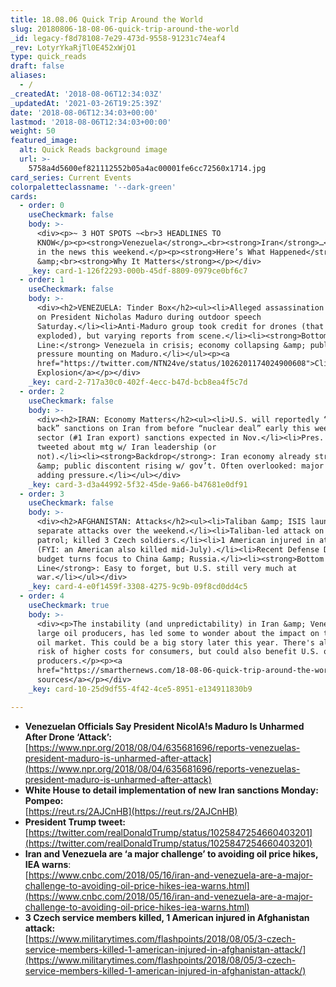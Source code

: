 ```yaml
---
title: 18.08.06 Quick Trip Around the World
slug: 20180806-18-08-06-quick-trip-around-the-world
_id: legacy-f8d78108-7e29-473d-9558-91231c74eaf4
_rev: LotyrYkaRjTl0E452xWjO1
type: quick_reads
draft: false
aliases:
  - /
_createdAt: '2018-08-06T12:34:03Z'
_updatedAt: '2021-03-26T19:25:39Z'
date: '2018-08-06T12:34:03+00:00'
lastmod: '2018-08-06T12:34:03+00:00'
weight: 50
featured_image:
  alt: Quick Reads background image
  url: >-
    5758a4d5600ef821112552b05a4ac00001fe6cc72560x1714.jpg
card_series: Current Events
colorpaletteclassname: '--dark-green'
cards:
  - order: 0
    useCheckmark: false
    body: >-
      <div><p>~ 3 HOT SPOTS ~<br>3 HEADLINES TO
      KNOW</p><p><strong>Venezuela</strong>…<br><strong>Iran</strong>…<br><strong>Afghanistan</strong>…<br>all
      in the news this weekend.</p><p><strong>Here’s What Happened</strong>
      &amp;<br><strong>Why It Matters</strong></p></div>
    _key: card-1-126f2293-000b-45df-8809-0979ce0bf6c7
  - order: 1
    useCheckmark: false
    body: >-
      <div><h2>VENEZUELA: Tinder Box</h2><ul><li>Alleged assassination attempt
      on President Nicholas Maduro during outdoor speech
      Saturday.</li><li>Anti-Maduro group took credit for drones (that
      exploded), but varying reports from scene.</li><li><strong>Bottom
      Line:</strong> Venezuela in crisis; economy collapsing &amp; public
      pressure mounting on Maduro.</li></ul><p><a
      href="https://twitter.com/NTN24ve/status/1026201174024900608">Click: Watch
      Explosion</a></p></div>
    _key: card-2-717a30c0-402f-4ecc-b47d-bcb8ea4f5c7d
  - order: 2
    useCheckmark: false
    body: >-
      <div><h2>IRAN: Economy Matters</h2><ul><li>U.S. will reportedly “snap
      back” sanctions on Iran from before “nuclear deal” early this week. Energy
      sector (#1 Iran export) sanctions expected in Nov.</li><li>Pres. Trump
      tweeted about mtg w/ Iran leadership (or
      not).</li><li><strong>Backdrop</strong>: Iran economy already struggling
      &amp; public discontent rising w/ gov’t. Often overlooked: major drought
      adding pressure.</li></ul></div>
    _key: card-3-d3a44992-5f32-45de-9a66-b47681e0df91
  - order: 3
    useCheckmark: false
    body: >-
      <div><h2>AFGHANISTAN: Attacks</h2><ul><li>Taliban &amp; ISIS launched
      separate attacks over the weekend.</li><li>Taliban-led attack on NATO foot
      patrol; killed 3 Czech soldiers.</li><li>1 American injured in attack
      (FYI: an American also killed mid-July).</li><li>Recent Defense Dep’t
      budget turns focus to China &amp; Russia.</li><li><strong>Bottom
      Line</strong>: Easy to forget, but U.S. still very much at
      war.</li></ul></div>
    _key: card-4-e0f1459f-3308-4275-9c9b-09f8cd0dd4c5
  - order: 4
    useCheckmark: true
    body: >-
      <div><p>The instability (and unpredictability) in Iran &amp; Venezuela, 2
      large oil producers, has led some to wonder about the impact on the global
      oil market. This could be a big story later this year. There's always a
      risk of higher costs for consumers, but could also benefit U.S. oil
      producers.</p><p><a
      href="https://smarthernews.com/18-08-06-quick-trip-around-the-world/">view
      sources</a></p></div>
    _key: card-10-25d9df55-4f42-4ce5-8951-e134911830b9

---
```

* **Venezuelan Officials Say President NicolA!s Maduro Is Unharmed After Drone ‘Attack’:**  
[https://www.npr.org/2018/08/04/635681696/reports-venezuelas-president-maduro-is-unharmed-after-attack](https://www.npr.org/2018/08/04/635681696/reports-venezuelas-president-maduro-is-unharmed-after-attack)
* **White House to detail implementation of new Iran sanctions Monday: Pompeo:**  
[https://reut.rs/2AJCnHB](https://reut.rs/2AJCnHB)
* **President Trump tweet:**  
[https://twitter.com/realDonaldTrump/status/1025847254660403201](https://twitter.com/realDonaldTrump/status/1025847254660403201)
* **Iran and Venezuela are ‘a major challenge’ to avoiding oil price hikes, IEA warns**:  
[https://www.cnbc.com/2018/05/16/iran-and-venezuela-are-a-major-challenge-to-avoiding-oil-price-hikes-iea-warns.html](https://www.cnbc.com/2018/05/16/iran-and-venezuela-are-a-major-challenge-to-avoiding-oil-price-hikes-iea-warns.html)
* **3 Czech service members killed, 1 American injured in Afghanistan attack:**  
[https://www.militarytimes.com/flashpoints/2018/08/05/3-czech-service-members-killed-1-american-injured-in-afghanistan-attack/](https://www.militarytimes.com/flashpoints/2018/08/05/3-czech-service-members-killed-1-american-injured-in-afghanistan-attack/)